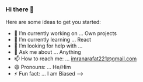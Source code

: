 ### Hi there 👋



Here are some ideas to get you started:

- 🔭 I’m currently working on ... Own projects
- 🌱 I’m currently learning ... React
- 🤔 I’m looking for help with ...
- 💬 Ask me about ... Anything
- 📫 How to reach me: ... imranarafat221@gmail.com
- 😄 Pronouns: ... He/Him
- ⚡ Fun fact: ... I am Biased
-->
